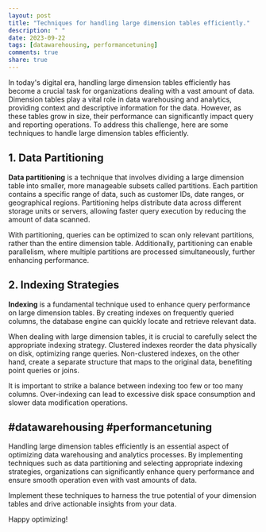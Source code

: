 ```yaml
---
layout: post
title: "Techniques for handling large dimension tables efficiently."
description: " "
date: 2023-09-22
tags: [datawarehousing, performancetuning]
comments: true
share: true
---
```


In today's digital era, handling large dimension tables efficiently has become a crucial task for organizations dealing with a vast amount of data. Dimension tables play a vital role in data warehousing and analytics, providing context and descriptive information for the data. However, as these tables grow in size, their performance can significantly impact query and reporting operations. To address this challenge, here are some techniques to handle large dimension tables efficiently.

## 1. Data Partitioning

**Data partitioning** is a technique that involves dividing a large dimension table into smaller, more manageable subsets called partitions. Each partition contains a specific range of data, such as customer IDs, date ranges, or geographical regions. Partitioning helps distribute data across different storage units or servers, allowing faster query execution by reducing the amount of data scanned.

With partitioning, queries can be optimized to scan only relevant partitions, rather than the entire dimension table. Additionally, partitioning can enable parallelism, where multiple partitions are processed simultaneously, further enhancing performance.

## 2. Indexing Strategies

**Indexing** is a fundamental technique used to enhance query performance on large dimension tables. By creating indexes on frequently queried columns, the database engine can quickly locate and retrieve relevant data.

When dealing with large dimension tables, it is crucial to carefully select the appropriate indexing strategy. Clustered indexes reorder the data physically on disk, optimizing range queries. Non-clustered indexes, on the other hand, create a separate structure that maps to the original data, benefiting point queries or joins.

It is important to strike a balance between indexing too few or too many columns. Over-indexing can lead to excessive disk space consumption and slower data modification operations.

## #datawarehousing #performancetuning

Handling large dimension tables efficiently is an essential aspect of optimizing data warehousing and analytics processes. By implementing techniques such as data partitioning and selecting appropriate indexing strategies, organizations can significantly enhance query performance and ensure smooth operation even with vast amounts of data.

Implement these techniques to harness the true potential of your dimension tables and drive actionable insights from your data.

Happy optimizing!